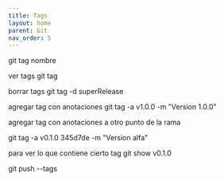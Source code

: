 ```yaml
---
title: Tags
layout: home
parent: Git
nav_order: 5
---
```


git tag nombre

ver tags
git tag

borrar tags
git tag -d superRelease

agregar tag con anotaciones
git tag -a v1.0.0 -m "Version 1.0.0"

agregar tag con anotaciones a otro punto de la rama

git tag -a v0.1.0 345d7de -m "Version alfa"

para ver lo que contiene cierto tag
git show v0.1.0


git push --tags